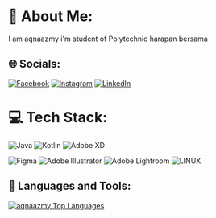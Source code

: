 # 💫 About Me:
I am aqnaazmy i'm student of Polytechnic harapan bersama

## 🌐 Socials:
[![Facebook](https://img.shields.io/badge/Facebook-%231877F2.svg?logo=Facebook&logoColor=white)]((https://www.facebook.com/yudha.aryandi.37?mibextid=ZbWKwL)) [![Instagram](https://img.shields.io/badge/Instagram-%23E4405F.svg?logo=Instagram&logoColor=white)](https://instagram.com/ydharyndi_yud?igshid=MzNlNGNkZWQ4Mg==) [![LinkedIn](https://img.shields.io/badge/LinkedIn-%230077B5.svg?logo=linkedin&logoColor=white)](https://www.linkedin.com/in/yudha-aryandi-6326aa256/)  

# 💻 Tech Stack:
![Java](https://img.shields.io/badge/java-%23ED8B00.svg?style=plastic&logo=java&logoColor=white) ![Kotlin](https://img.shields.io/badge/kotlin-%230095D5.svg?style=plastic&logo=kotlin&logoColor=white) ![Adobe XD](https://img.shields.io/badge/Adobe%20XD-470137?style=plastic&logo=Adobe%20XD&logoColor=#FF61F6) 	

![Figma](https://img.shields.io/badge/figma-%23F24E1E.svg?style=plastic&logo=figma&logoColor=white) ![Adobe Illustrator](https://img.shields.io/badge/adobeillustrator-%23FF9A00.svg?style=plastic&logo=adobeillustrator&logoColor=white) ![Adobe Lightroom](https://img.shields.io/badge/Adobe%20Lightroom-31A8FF.svg?style=plastic&logo=Adobe%20Lightroom&logoColor=white) ![LINUX](https://img.shields.io/badge/Linux-FCC624?style=plastic&logo=linux&logoColor=black)

## 🚀 Languages and Tools:

<a href="https://github.com/aqnaazmy">
<img alt="aqnaazmy Top Languages" src="https://github-readme-stats.vercel.app/api/top-langs/?username=aqnaazmy&langs_count=8&count_private=true&layout=compact&theme=react&hide_border=true&bg_color=0D1117" />
</a>
